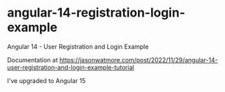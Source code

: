 # angular-14-registration-login-example

Angular 14 - User Registration and Login Example

Documentation at https://jasonwatmore.com/post/2022/11/29/angular-14-user-registration-and-login-example-tutorial

I've upgraded to Angular 15